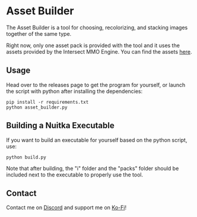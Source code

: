 # Asset Builder

The Asset Builder is a tool for choosing, recolorizing, and stacking images together of the same type.

Right now, only one asset pack is provided with the tool and it uses the assets provided by the Intersect MMO Engine. You can find the assets [here](https://github.com/AscensionGameDev/Intersect-Assets).

## Usage

Head over to the releases page to get the program for yourself, or launch the script with python after installing the dependencies:
```
pip install -r requirements.txt
python asset_builder.py
```

## Building a Nuitka Executable

If you want to build an executable for yourself based on the python script, use:
```
python build.py
```
Note that after building, the "i" folder and the "packs" folder should be included next to the executable to properly use the tool.

## Contact

Contact me on [Discord](https://discord.gg/pBFqEcXvW5) and support me on [Ko-Fi](https://ko-fi.com/mathgeniuszach)!
